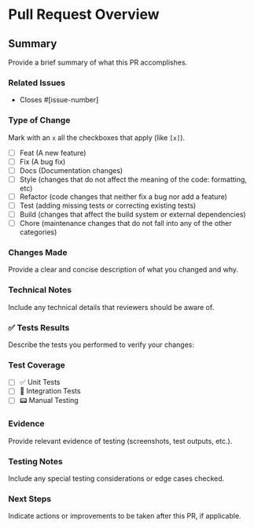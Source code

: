 # Pull Request Overview

## Summary
Provide a brief summary of what this PR accomplishes.

### Related Issues
- Closes #[issue-number]

### Type of Change
Mark with an `x` all the checkboxes that apply (like `[x]`).

- [ ] Feat (A new feature)
- [ ] Fix (A bug fix)
- [ ] Docs (Documentation changes)
- [ ] Style (changes that do not affect the meaning of the code: formatting, etc)
- [ ] Refactor (code changes that neither fix a bug nor add a feature)
- [ ] Test (adding missing tests or correcting existing tests)
- [ ] Build (changes that affect the build system or external dependencies)
- [ ] Chore (maintenance changes that do not fall into any of the other categories)

### Changes Made
Provide a clear and concise description of what you changed and why.


### Technical Notes
Include any technical details that reviewers should be aware of.

### ✅ Tests Results
Describe the tests you performed to verify your changes:

### Test Coverage
- [ ] ✅ Unit Tests
- [ ] 📨 Integration Tests
- [ ] 📟 Manual Testing

### Evidence
Provide relevant evidence of testing (screenshots, test outputs, etc.).

### Testing Notes
Include any special testing considerations or edge cases checked.

### Next Steps
Indicate actions or improvements to be taken after this PR, if applicable.